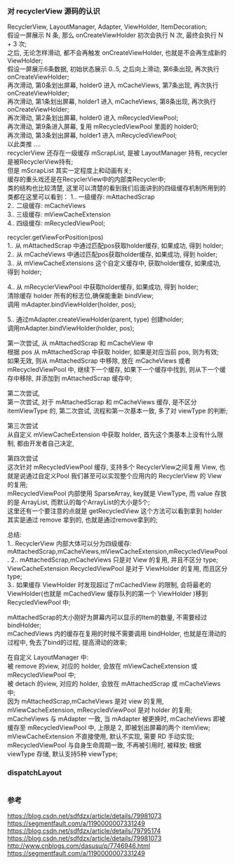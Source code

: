 ### 对 recyclerView 源码的认识  
RecyclerView, LayoutManager, Adapter, ViewHolder, ItemDecoration;  
假设一屏展示 N 条, 那么 onCreateViewHolder 初次会执行 N 次, 最终会执行 N + 3 次;  
之后, 无论怎样滑动, 都不会再触发 onCreateViewHolder, 也就是不会再生成新的 ViewHolder;  
假设一屏展示6条数据, 初始状态展示 0..5, 之后向上滑动, 第6条出现, 再次执行 onCreateViewHolder;  
再次滑动, 第0条划出屏幕, holder0 进入 mCacheViews, 第7条出现, 再次执行 onCreateViewHolder;   
再次滑动, 第1条划出屏幕, holder1 进入 mCacheViews, 第8条出现, 再次执行 onCreateViewHolder;   
再次滑动, 第2条划出屏幕, holder0 进入 mRecycledViewPool;  
再次滑动, 第9条进入屏幕, 复用 mRecycledViewPool 里面的 holder0;  
再次滑动, 第3条划出屏幕, holder1 进入 mRecycledViewPool;   
以此类推 ....  
recyclerView 还存在一级缓存 mScrapList, 是被 LayoutManager 持有, recycler是被RecyclerView持有;  
但是 mScrapList 其实一定程度上和动画有关;  
缓存的重头戏还是在RecyclerView中的内部类Recycler中;  
类的结构也比较清楚, 这里可以清楚的看到我们后面讲到的四级缓存机制所用到的类都在这里可以看到：
1.. 一级缓存: mAttachedScrap  
2.. 二级缓存: mCacheViews  
3.. 三级缓存: mViewCacheExtension  
4.. 四级缓存: mRecycledViewPool;    

recycler.getViewForPosition(pos)  
1.. 从 mAttachedScrap 中通过匹配pos获取holder缓存, 如果成功, 得到 holder;  
2.. 从 mCacheViews 中通过匹配pos获取holder缓存, 如果成功, 得到 holder;  
3.. 从 mViewCacheExtensions 这个自定义缓存中, 获取holder缓存, 如果成功, 得到 holder;  

4.. 从 mRecyclerViewPool 中获取holder缓存, 如果成功, 得到 holder;  
       清除缓存 holder 所有的标志位,确保能重新 bindView;  
       调用 mAdapter.bindViewHolder(holder, pos);  

5.. 通过mAdapter.createViewHolder(parent, type)  创建holder;  
       调用mAdapter.bindViewHolder(holder, pos);  

第一次尝试, 从 mAttachedScrap 和 mCacheView 中  
根据 pos 从 mAttachedScrap 中获取 holder, 如果是对应当前 pos, 则为有效;  
如果无效, 则从  mAttachedScrap 中移除, 放在 mCacheViews 或者 mRecycledViewPool 中, 继续下一个缓存, 如果下一个缓存中找到, 则从下一个缓存中移除, 并添加到 mAttachedScrap 缓存中;  

第二次尝试,  
第一次尝试, 对于 mAttachedScrap 和 mCacheViews 缓存, 是不区分 itemViewType 的, 第二次尝试, 流程和第一次基本一致, 多了对 viewType 的判断;  

第三次尝试  
从自定义 mViewCacheExtension 中获取 holder, 首先这个类基本上没有什么限制, 都由开发者自己决定, 

第四次尝试  
这次针对 mRecycledViewPool 缓存, 支持多个 RecyclerView之间复用 View, 也就是说通过自定义Pool 我们甚至可以实现整个应用内的 RecyclerView 的 View 的复用;  
mRecycledViewPool 内部使用 SparseArray, key就是 ViewType, 而 value 存放的是 ArrayList, 而默认的每个ArrayList的大小是5个;  
这里还有一个要注意的点就是 getRecycledView 这个方法可以看到拿到 holder 其实是通过 remove 拿到的, 也就是通过remove拿到的;  

总结:  
1.. RecyclerView 内部大体可以分为四级缓存: mAttachedScrap,mCacheViews,mViewCacheExtension,mRecycledViewPool. 
2.. mAttachedScrap,mCacheViews 只是对 View 的复用, 并且不区分 type; ViewCacheExtension  RecycledViewPool 是对于 ViewHolder 的复用, 而且区分 type;  
3.. 如果缓存 ViewHolder 时发现超过了mCachedView 的限制, 会将最老的 ViewHolder(也就是 mCachedView 缓存队列的第一个 ViewHolder )移到 RecycledViewPool 中;  

mAttachedScrap的大小刚好为屏幕内可以显示的Item的数量, 不需要经过 bindHolder;  
mCachedViews 内的缓存在复用的时候不需要调用 bindHolder, 也就是在滑动的过程中, 免去了bind的过程, 提高滑动的效率;   

在自定义 LayoutManager 中:   
被 remove 的view, 对应的 holder, 会放在 mViewCacheExtension 或 mRecycledViewPool 中;  
被 detach 的view, 对应的 holder, 会放在 mAttachedScrap 或 mCacheViews 中;  
因为 mAttachedScrap,mCacheViews 是对 view 的复用,  mViewCacheExtension, mRecycledViewPool 是对 holder 的复用;  
mCacheViews 与 mAdapter 一致, 当 mAdapter 被更换时, mCacheViews 即被缓存至 mRecycledViewPool 中, 上限是 2, 即被划出屏幕的两个 itemView;   
mViewCacheExtension 不直接使用, 默认不实现, 需要 RD 手动实现;  
mRecycledViewPool 与自身生命周期一致, 不再被引用时, 被释放;  根据 viewType 存储, 默认支持5种 viewType;  

### dispatchLayout  
```

```
### 参考  
https://blog.csdn.net/sdfdzx/article/details/79981073  
https://segmentfault.com/a/1190000007331249  
https://blog.csdn.net/sdfdzx/article/details/79795174  
https://blog.csdn.net/sdfdzx/article/details/79981073  
http://www.cnblogs.com/dasusu/p/7746946.html  
https://segmentfault.com/a/1190000007331249  